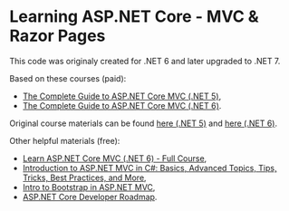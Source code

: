 # Learning ASP.NET Core - MVC & Razor Pages

This code was originaly created for .NET 6 and later upgraded to .NET 7.

Based on these courses (paid):

- [The Complete Guide to ASP.NET Core MVC (.NET 5)](https://learning.oreilly.com/videos/the-complete-guide/9781801074247/),
- [The Complete Guide to ASP.NET Core MVC (.NET 6)](https://learning.oreilly.com/videos/the-complete-guide/9781801074247/).

Original course materials can be found [here (.NET 5)](https://github.com/PacktPublishing/Complete-Guide-to-ASP.NET-Core-MVC-dotNET-5) and [here (.NET 6)](https://github.com/PacktPublishing/The-Complete-Guide-to-ASP.NET-Core-MVC-.NET-6-).

Other helpful materials (free):

- [Learn ASP.NET Core MVC (.NET 6) - Full Course](https://youtu.be/hZ1DASYd9rk),
- [Introduction to ASP.NET MVC in C#: Basics, Advanced Topics, Tips, Tricks, Best Practices, and More](https://youtu.be/phyV-OQNeRM),
- [Intro to Bootstrap in ASP.NET MVC](https://youtu.be/vRqz_zUiJTw),
- [ASP.NET Core Developer Roadmap](https://github.com/MoienTajik/AspNetCore-Developer-Roadmap).
